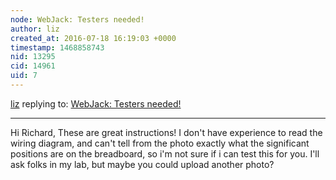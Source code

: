 ```yaml
---
node: WebJack: Testers needed!
author: liz
created_at: 2016-07-18 16:19:03 +0000
timestamp: 1468858743
nid: 13295
cid: 14961
uid: 7
---
```




[liz](../profile/liz) replying to: [WebJack: Testers needed!](../notes/rmeister/07-18-2016/webjack-testers-needed)

----
Hi Richard, 
These are great instructions! I don't have experience to read the wiring diagram, and can't tell from the photo exactly what the significant positions are on the breadboard, so i'm not sure if i can test this for you. I'll ask folks in my lab, but maybe you could upload another photo?